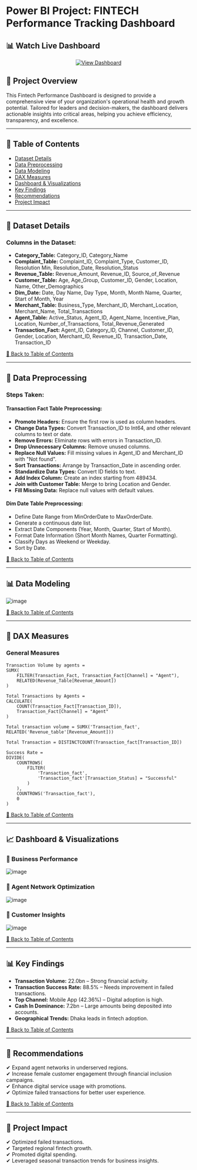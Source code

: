 # Power BI Project: FINTECH Performance Tracking Dashboard

## 📊 Watch Live Dashboard  
<p align="center">
  <a href=["https://app.powerbi.com/view?r=eyJrIjoiNmZjNTA5YjEtN2JmMy00NmM4LWE2ZTgtZThlNWU4ZjViMjRiIiwidCI6IjQxYjQ2M2RkLTg1ZWItNGE1NS1iYTZmLTVhMWFjYWMyYjA5YyIsImMiOjEwfQ%3D%3D"](https://app.powerbi.com/view?r=eyJrIjoiYzMyNTIzYTMtOTgyYy00YmE1LWIxNDktYTI1ZTkyMDcxYmIyIiwidCI6IjQxYjQ2M2RkLTg1ZWItNGE1NS1iYTZmLTVhMWFjYWMyYjA5YyIsImMiOjEwfQ%3D%3D) target="_blank">
    <img src="https://img.shields.io/badge/Click%20Here-Power%20BI-blue?style=for-the-badge" alt="View Dashboard">
  </a>
</p>

## 📌 Project Overview  
This Fintech Performance Dashboard is designed to provide a comprehensive view of your organization's operational health and growth potential. Tailored for leaders and decision-makers, the dashboard delivers actionable insights into critical areas, helping you achieve efficiency, transparency, and excellence.

---

## 📖 Table of Contents  
- [Dataset Details](#-dataset-details)  
- [Data Preprocessing](#-data-preprocessing)  
- [Data Modeling](#-data-modeling)  
- [DAX Measures](#-dax-measures)  
- [Dashboard & Visualizations](#-dashboard--visualizations)  
- [Key Findings](#-key-findings)  
- [Recommendations](#-recommendations)  
- [Project Impact](#-project-impact)  

---

## 📂 Dataset Details  

### Columns in the Dataset:  
- **Category_Table:** Category_ID, Category_Name  
- **Complaint_Table:** Complaint_ID, Complaint_Type, Customer_ID, Resolution Min, Resolution_Date, Resolution_Status  
- **Revenue_Table:** Revenue_Amount, Revenue_ID, Source_of_Revenue  
- **Customer_Table:** Age, Age_Group, Customer_ID, Gender, Location, Name, Other_Demographics  
- **Dim_Date:** Date, Day Name, Day Type, Month, Month Name, Quarter, Start of Month, Year  
- **Merchant_Table:** Business_Type, Merchant_ID, Merchant_Location, Merchant_Name, Total_Transactions  
- **Agent_Table:** Active_Status, Agent_ID, Agent_Name, Incentive_Plan, Location, Number_of_Transactions, Total_Revenue_Generated  
- **Transaction_Fact:** Agent_ID, Category_ID, Channel, Customer_ID, Gender, Location, Merchant_ID, Revenue_ID, Transaction_Date, Transaction_ID  

[🔼 Back to Table of Contents](#-table-of-contents)

---

## 🔄 Data Preprocessing  

### Steps Taken:  
#### **Transaction Fact Table Preprocessing:**  
- **Promote Headers:** Ensure the first row is used as column headers.  
- **Change Data Types:** Convert Transaction_ID to Int64, and other relevant columns to text or date.  
- **Remove Errors:** Eliminate rows with errors in Transaction_ID.  
- **Drop Unnecessary Columns:** Remove unused columns.  
- **Replace Null Values:** Fill missing values in Agent_ID and Merchant_ID with "Not found".  
- **Sort Transactions:** Arrange by Transaction_Date in ascending order.  
- **Standardize Data Types:** Convert ID fields to text.  
- **Add Index Column:** Create an index starting from 489434.  
- **Join with Customer Table:** Merge to bring Location and Gender.  
- **Fill Missing Data:** Replace null values with default values.  

#### **Dim Date Table Preprocessing:**  
- Define Date Range from MinOrderDate to MaxOrderDate.  
- Generate a continuous date list.  
- Extract Date Components (Year, Month, Quarter, Start of Month).  
- Format Date Information (Short Month Names, Quarter Formatting).  
- Classify Days as Weekend or Weekday.  
- Sort by Date.  

[🔼 Back to Table of Contents](#-table-of-contents)

---

## 📊 Data Modeling  
![image](https://github.com/user-attachments/assets/c638bf4a-db61-425e-bee7-69e0ccd044a0)

[🔼 Back to Table of Contents](#-table-of-contents)

---

## 🧮 DAX Measures  
### General Measures  
```DAX
Transaction Volume by agents = 
SUMX(
    FILTER(Transaction_Fact, Transaction_Fact[Channel] = "Agent"),
    RELATED(Revenue_Table[Revenue_Amount])
)
```
```DAX
Total Transactions by Agents = 
CALCULATE(
    COUNT(Transaction_Fact[Transaction_ID]),
    Transaction_Fact[Channel] = "Agent"
)
```
```DAX
Total transaction volume = SUMX('Transaction_fact', RELATED('Revenue_table'[Revenue_Amount]))
```
```DAX
Total Transaction = DISTINCTCOUNT(Transaction_fact[Transaction_ID])
```
```DAX
Success Rate = 
DIVIDE(
    COUNTROWS(
        FILTER(
            'Transaction_fact',
            'Transaction_fact'[Transaction_Status] = "Successful"
        )
    ),
    COUNTROWS('Transaction_fact'),
    0
) 
```
[🔼 Back to Table of Contents](#-table-of-contents)

---

## 📈 Dashboard & Visualizations  
### 📌 Business Performance  
![image](https://github.com/user-attachments/assets/024f48b4-3b58-498b-8ff9-20346a6aade1)

### 📌 Agent Network Optimization  
![image](https://github.com/user-attachments/assets/c795d3e1-f843-4f42-8f04-3b4f725eac1e)

### 📌 Customer Insights  
![image](https://github.com/user-attachments/assets/880becc0-048f-41bb-a9a7-372f6c0bba79)

[🔼 Back to Table of Contents](#-table-of-contents)

---

## 📊 Key Findings  
- **Transaction Volume:** 22.0bn – Strong financial activity.  
- **Transaction Success Rate:** 88.5% – Needs improvement in failed transactions.  
- **Top Channel:** Mobile App (42.36%) – Digital adoption is high.  
- **Cash In Dominance:** 7.2bn – Large amounts being deposited into accounts.  
- **Geographical Trends:** Dhaka leads in fintech adoption.  

[🔼 Back to Table of Contents](#-table-of-contents)

---

## 🏥 Recommendations  
✔ Expand agent networks in underserved regions.  
✔ Increase female customer engagement through financial inclusion campaigns.  
✔ Enhance digital service usage with promotions.  
✔ Optimize failed transactions for better user experience.  

[🔼 Back to Table of Contents](#-table-of-contents)

---

## 🚀 Project Impact  
✔ Optimized failed transactions.  
✔ Targeted regional fintech growth.  
✔ Promoted digital spending.  
✔ Leveraged seasonal transaction trends for business insights.  

